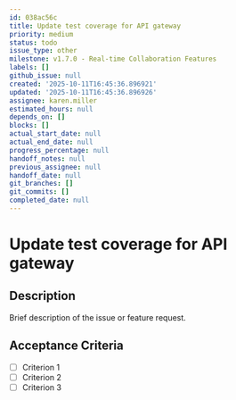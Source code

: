 ```yaml
---
id: 038ac56c
title: Update test coverage for API gateway
priority: medium
status: todo
issue_type: other
milestone: v1.7.0 - Real-time Collaboration Features
labels: []
github_issue: null
created: '2025-10-11T16:45:36.896921'
updated: '2025-10-11T16:45:36.896926'
assignee: karen.miller
estimated_hours: null
depends_on: []
blocks: []
actual_start_date: null
actual_end_date: null
progress_percentage: null
handoff_notes: null
previous_assignee: null
handoff_date: null
git_branches: []
git_commits: []
completed_date: null
---
```


# Update test coverage for API gateway

## Description

Brief description of the issue or feature request.

## Acceptance Criteria

- [ ] Criterion 1
- [ ] Criterion 2
- [ ] Criterion 3